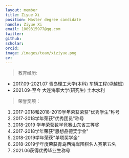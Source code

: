```yaml
---
layout: member
title: Ziyue Xi
position: Master degree candidate
handle: Ziyue Xi
email: 1009315977@qq.com
twitter: 
github: 
scholar:
orcid: 
image: /images/team/xiziyue.png
cv: 
---
```


> 教育经历:

- 2017.09-2021.07 青岛理工大学(本科) 车辆工程(卓越班)
- 2021.09-至今 大连海事大学(研究生) 土木水利

> 荣誉奖项：

1. 2017-2018和2018-2019学年荣获荣获"优秀学生"称号
2. 2017-2018学年荣获"优秀团员"称号
3. 2018-2019 学年荣获数学竞赛山东省三等奖
4. 2017-2018学年荣获"思想品德奖学金"
5. 2018-2019学年荣获"单项奖学金"
6. 2018-2019学年度荣获青岛西海岸围棋名人赛第五名
7. 2021.06获得优秀毕业生称号
